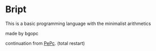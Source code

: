 # Bript

This is a basic programming language with the minimalist arithmetics

made by bgopc

continuation from [PePc](https://github.com/petranol/PePCscript). (total restart)

